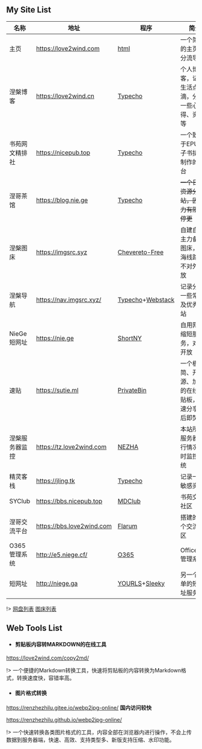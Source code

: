 ## My Site List

| 名称           | 地址                      | 程序                                                         | 简介                                               |
| -------------- | ------------------------- | ------------------------------------------------------------ | -------------------------------------------------- |
| 主页           | https://love2wind.com     | [html](https://github.com/love2wind.github.io)               | 一个简单的主页，分流导航                           |
| 涅槃博客       | https://love2wind.cn      | [Typecho](https://typecho.org)                               | 个人博客，记录生活点滴，分享一些心得、资源等       |
| 书苑网文精排社 | https://nicepub.top       | [Typecho](https://typecho.org)                               | 一个致力于EPUB电子书排版制作的平台                 |
| 涅哥茶馆       | https://blog.nie.ge       | [Typecho](https://typecho.org)                               | ~~一个日常资源分享站，因精力有限已停更~~           |
| 涅槃图床       | https://imgsrc.syz        | [Chevereto-Free](https://github.com/Chevereto/Chevereto-Free) | 自建自用主力备案图床，上海线路，不对外开放         |
| 涅槃导航       | https://nav.imgsrc.xyz/   | [Typecho](https://typecho.org)+[Webstack](https://www.zmki.cn/) | 记录分享一些常用及优秀网站                         |
| NieGe短网址    | https://nie.ge            | [ShortNY](https://github.com/suofiya/url_Shortny)            | 自用网址缩短服务，对外开放                         |
| 速贴           | https://sutie.ml          | [PrivateBin](https://privatebin.info/)                       | 一个极简、开源、加密的在线粘贴板，快速分享阅后即焚 |
| 涅槃服务器监控 | https://tz.love2wind.com  | [NEZHA](https://github.com/naiba/nezha)                      | 本站所有服务器运行情况实时监控系统                 |
| 精灵客栈       | https://jling.tk          | [Typecho](https://typecho.org)                               | 记录一些敏感资源                                   |
| SYClub         | https://bbs.nicepub.top   | [MDClub](https://mdclub.org/)                                | 书苑交流社区                                       |
| 涅哥交流平台   | https://bbs.love2wind.com | [Flarum](https://flarum.org/)                                | 搭建的一个交流社区                                 |
| O365管理系统   | http://e5.niege.cf/       | [O365](https://github.com/vanyouseea/o365)                   | Office365管理系统                                  |
| 短网址         | http://niege.ga           | [YOURLS](http://yourls.org/)+[Sleeky](https://github.com/Flynntes/Sleeky/releases) | 另一个简单的短网址服务                             |

!> [网盘列表](nav/cloud)   [图床列表](nav/imgbed)



## Web Tools List

- #### 剪贴板内容转MARKDOWN的在线工具

https://love2wind.com/copy2md/

!> 一个便捷的Markdown转换工具，快速将剪贴板的内容转换为Markdown格式，转换速度快，容错率高。

- #### 图片格式转换

https://renzhezhilu.gitee.io/webp2jpg-online/    **国内访问较快**

https://renzhezhilu.github.io/webp2jpg-online/

!> 一个快速转换各类图片格式的工具，内容全部在浏览器内进行操作，不会上传数据到服务器端，快速、高效、支持类型多、新版支持压缩、水印功能。

